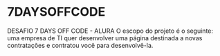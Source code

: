 # 7DAYSOFFCODE
 
DESAFIO 7 DAYS OFF CODE - ALURA 
 O escopo do projeto é o seguinte: uma empresa de TI quer desenvolver uma página destinada a novas contratações e contratou você para desenvolvê-la.
